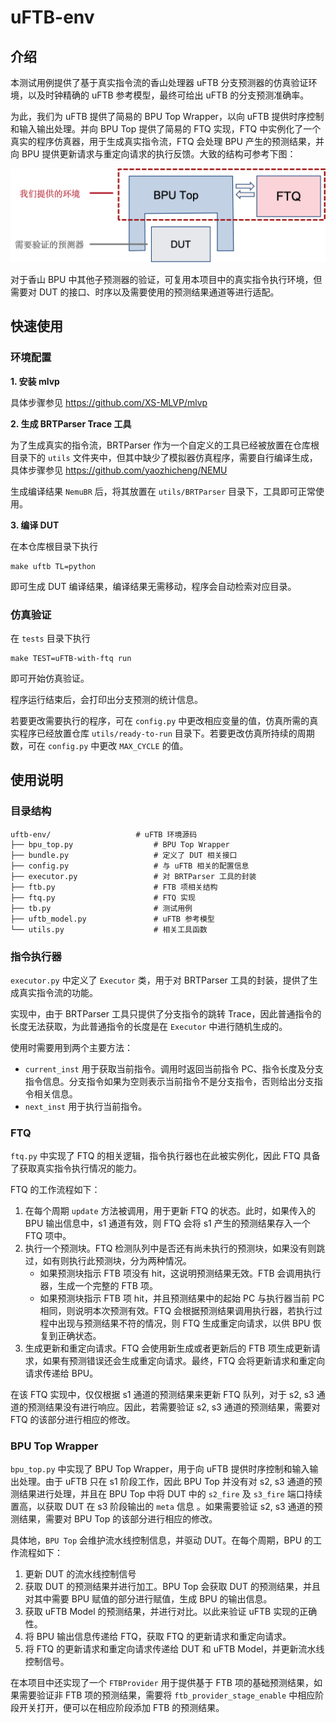 # uFTB-env

## 介绍

本测试用例提供了基于真实指令流的香山处理器 uFTB 分支预测器的仿真验证环境，以及时钟精确的 uFTB 参考模型，最终可给出 uFTB 的分支预测准确率。

为此，我们为 uFTB 提供了简易的 BPU Top Wrapper，以向 uFTB 提供时序控制和输入输出处理。并向 BPU Top 提供了简易的 FTQ 实现，FTQ 中实例化了一个真实的程序仿真器，用于生成真实指令流，FTQ 会处理 BPU 产生的预测结果，并向 BPU 提供更新请求与重定向请求的执行反馈。大致的结构可参考下图：

![env](README.assets/env.png)

对于香山 BPU 中其他子预测器的验证，可复用本项目中的真实指令执行环境，但需要对 DUT 的接口、时序以及需要使用的预测结果通道等进行适配。

## 快速使用

### 环境配置

**1. 安装 mlvp**

具体步骤参见 https://github.com/XS-MLVP/mlvp

**2. 生成 BRTParser Trace 工具**

为了生成真实的指令流，BRTParser 作为一个自定义的工具已经被放置在仓库根目录下的 `utils` 文件夹中，但其中缺少了模拟器仿真程序，需要自行编译生成，具体步骤参见 https://github.com/yaozhicheng/NEMU

生成编译结果 `NemuBR` 后，将其放置在 `utils/BRTParser` 目录下，工具即可正常使用。

**3. 编译 DUT**

在本仓库根目录下执行

```shell
make uftb TL=python
```

即可生成 DUT 编译结果，编译结果无需移动，程序会自动检索对应目录。

### 仿真验证

在 `tests` 目录下执行

```shell
make TEST=uFTB-with-ftq run
```

即可开始仿真验证。

程序运行结束后，会打印出分支预测的统计信息。

若要更改需要执行的程序，可在 `config.py` 中更改相应变量的值，仿真所需的真实程序已经放置仓库 `utils/ready-to-run` 目录下。若要更改仿真所持续的周期数，可在 `config.py` 中更改 `MAX_CYCLE` 的值。

## 使用说明

### 目录结构

```
uftb-env/                   # uFTB 环境源码
├── bpu_top.py                  # BPU Top Wrapper
├── bundle.py                   # 定义了 DUT 相关接口
├── config.py                   # 与 uFTB 相关的配置信息
├── executor.py                 # 对 BRTParser 工具的封装
├── ftb.py                      # FTB 项相关结构
├── ftq.py                      # FTQ 实现
├── tb.py                       # 测试用例
├── uftb_model.py               # uFTB 参考模型
└── utils.py                    # 相关工具函数
```

### 指令执行器

`executor.py` 中定义了 `Executor` 类，用于对 BRTParser 工具的封装，提供了生成真实指令流的功能。

实现中，由于 BRTParser 工具只提供了分支指令的跳转 Trace，因此普通指令的长度无法获取，为此普通指令的长度是在 `Executor` 中进行随机生成的。

使用时需要用到两个主要方法：

- `current_inst` 用于获取当前指令。调用时返回当前指令 PC、指令长度及分支指令信息。分支指令如果为空则表示当前指令不是分支指令，否则给出分支指令相关信息。
- `next_inst` 用于执行当前指令。

### FTQ

`ftq.py` 中实现了 FTQ 的相关逻辑，指令执行器也在此被实例化，因此 FTQ 具备了获取真实指令执行情况的能力。


FTQ 的工作流程如下：

1. 在每个周期 `update` 方法被调用，用于更新 FTQ 的状态。此时，如果传入的 BPU 输出信息中，s1 通道有效，则 FTQ 会将 s1 产生的预测结果存入一个 FTQ 项中。
2. 执行一个预测块。FTQ 检测队列中是否还有尚未执行的预测块，如果没有则跳过，如有则执行此预测块，分为两种情况。
    - 如果预测块指示 FTB 项没有 hit，这说明预测结果无效。FTB 会调用执行器，生成一个完整的 FTB 项。
    - 如果预测块指示 FTB 项 hit，并且预测结果中的起始 PC 与执行器当前 PC 相同，则说明本次预测有效。FTQ 会根据预测结果调用执行器，若执行过程中出现与预测结果不符的情况，则 FTQ 生成重定向请求，以供 BPU 恢复到正确状态。
3. 生成更新和重定向请求。FTQ 会使用新生成或者更新后的 FTB 项生成更新请求，如果有预测错误还会生成重定向请求。最终，FTQ 会将更新请求和重定向请求传递给 BPU。

在该 FTQ 实现中，仅仅根据 s1 通道的预测结果来更新 FTQ 队列，对于 s2, s3 通道的预测结果没有进行响应。因此，若需要验证 s2, s3 通道的预测结果，需要对 FTQ 的该部分进行相应的修改。

### BPU Top Wrapper

`bpu_top.py` 中实现了 BPU Top Wrapper，用于向 uFTB 提供时序控制和输入输出处理。由于 uFTB 只在 s1 阶段工作，因此 BPU Top 并没有对 s2, s3 通道的预测结果进行处理，并且在 BPU Top 中将 DUT 中的 `s2_fire` 及 `s3_fire` 端口持续置高，以获取 DUT 在 s3 阶段输出的 `meta` 信息 。如果需要验证 s2, s3 通道的预测结果，需要对 BPU Top 的该部分进行相应的修改。

具体地，`BPU Top` 会维护流水线控制信息，并驱动 DUT。在每个周期，BPU 的工作流程如下：

1. 更新 DUT 的流水线控制信号
2. 获取 DUT 的预测结果并进行加工。BPU Top 会获取 DUT 的预测结果，并且对其中需要 BPU 赋值的部分进行赋值，生成 BPU 的输出信息。
3. 获取 uFTB Model 的预测结果，并进行对比。以此来验证 uFTB 实现的正确性。
4. 将 BPU 输出信息传递给 FTQ，获取 FTQ 的更新请求和重定向请求。
5. 将 FTQ 的更新请求和重定向请求传递给 DUT 和 uFTB Model，并更新流水线控制信号。

在本项目中还实现了一个 `FTBProvider` 用于提供基于 FTB 项的基础预测结果，如果需要验证非 FTB 项的预测结果，需要将 `ftb_provider_stage_enable` 中相应阶段开关打开，便可以在相应阶段添加 FTB 的预测结果。



